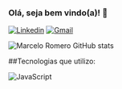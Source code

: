 ### Olá, seja bem vindo(a)! 👋

[![Linkedin](https://img.shields.io/badge/LinkedIn-0077B5?style=for-the-badge&logo=linkedin&logoColor=white)](https://www.linkedin.com/in/marcelo-romero-1a6097289/) [![Gmail](https://img.shields.io/badge/Gmail-D14836?style=for-the-badge&logo=gmail&logoColor=white)](https://mail.google.com/mail/u/1/#sent)


![Marcelo Romero GitHub stats](https://github-readme-stats.vercel.app/api?username=marceloromerodolzam&show_icons=true&theme=radical)

##Tecnologias que utilizo:

![JavaScript](https://img.shields.io/badge/JavaScript-F7DF1E?style=for-the-badge&logo=javascript&logoColor=black)
